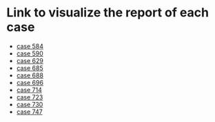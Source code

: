 # Link to visualize the report of each case

- [case 584](https://github.com/GautieriGiuseppe/Genomics-FamilyTrios/blob/main/MultiQC_reports/case584.html)<br>
- [case 590](https://github.com/GautieriGiuseppe/Genomics-FamilyTrios/blob/main/MultiQC_reports/case590.html)<br>
- [case 629](https://github.com/GautieriGiuseppe/Genomics-FamilyTrios/blob/main/MultiQC_reports/case629.html)<br>
- [case 685](https://github.com/GautieriGiuseppe/Genomics-FamilyTrios/blob/main/MultiQC_reports/case685.html)<br>
- [case 688](https://github.com/GautieriGiuseppe/Genomics-FamilyTrios/blob/main/MultiQC_reports/case688.html)<br>
- [case 696](https://github.com/GautieriGiuseppe/Genomics-FamilyTrios/blob/main/MultiQC_reports/case696.html)<br>
- [case 714](https://github.com/GautieriGiuseppe/Genomics-FamilyTrios/blob/main/MultiQC_reports/case714.html)<br>
- [case 723](https://github.com/GautieriGiuseppe/Genomics-FamilyTrios/blob/main/MultiQC_reports/case723.html)<br>
- [case 730](https://github.com/GautieriGiuseppe/Genomics-FamilyTrios/blob/main/MultiQC_reports/case730.html)<br>
- [case 747](https://github.com/GautieriGiuseppe/Genomics-FamilyTrios/blob/main/MultiQC_reports/case747.html)<br>
